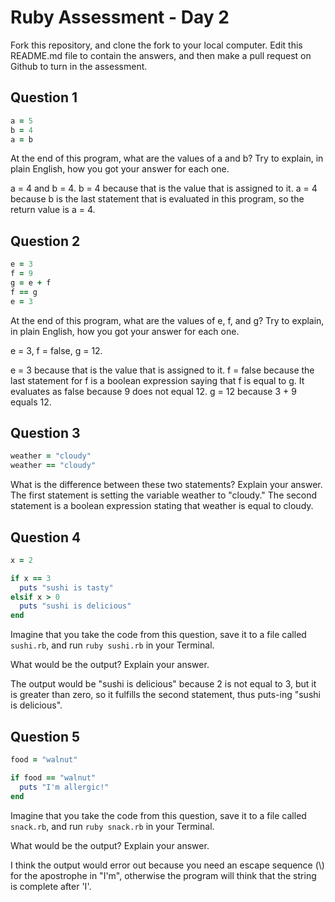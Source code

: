 # Ruby Assessment - Day 2

Fork this repository, and clone the fork to your local computer. Edit this README.md file to contain the answers, and then make a pull request on Github to turn in the assessment.

## Question 1

```ruby
a = 5
b = 4
a = b
```

At the end of this program, what are the values of a and b? Try to explain, in plain English, how you got your answer for each one.

a = 4 and b = 4. b = 4 because that is the value that is assigned to it. a = 4 because b is the last statement that is evaluated in this program, so the return value is a = 4.

## Question 2

```ruby
e = 3
f = 9
g = e + f
f == g
e = 3
```

At the end of this program, what are the values of e, f, and g? Try to explain, in plain English, how you got your answer for each one.

e = 3, f = false, g = 12.

e = 3 because that is the value that is assigned to it.
f = false because the last statement for f is a boolean expression saying that f is equal to g. It evaluates as false because 9 does not equal 12.
g = 12 because 3 + 9 equals 12.

## Question 3

```ruby
weather = "cloudy"
weather == "cloudy"
```

What is the difference between these two statements? Explain your answer.
The first statement is setting the variable weather to "cloudy." The second statement is a boolean expression stating that weather is equal to cloudy.

## Question 4

```ruby
x = 2

if x == 3
  puts "sushi is tasty"
elsif x > 0
  puts "sushi is delicious"
end
```

Imagine that you take the code from this question, save it to a file called `sushi.rb`, and run `ruby sushi.rb` in your Terminal.

What would be the output? Explain your answer.

The output would be "sushi is delicious" because 2 is not equal to 3, but it is greater than zero, so it fulfills the second statement, thus puts-ing "sushi is delicious".

## Question 5

```ruby
food = "walnut"

if food == "walnut"
  puts "I'm allergic!"
end
```

Imagine that you take the code from this question, save it to a file called `snack.rb`, and run `ruby snack.rb` in your Terminal.

What would be the output? Explain your answer.

I think the output would error out because you need an escape sequence (\\) for the apostrophe in "I'm", otherwise the program will think that the string is complete after 'I'.

